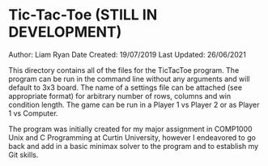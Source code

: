# Tic-Tac-Toe (STILL IN DEVELOPMENT)

Author: Liam Ryan
Date Created: 19/07/2019
Last Updated: 26/06/2021

This directory contains all of the files for the TicTacToe program. The program can
be run in the command line without any arguments and will default to 3x3 board. 
The name of a settings file can be attached (see appropriate format) for arbitrary
number of rows, columns and win condition length. The game can be run in a Player 1
vs Player 2 or as Player 1 vs Computer.

The program was initially created for my major assignment in COMP1000 Unix and C
Programming at Curtin University, however I endeavored to go back and add in a
basic minimax solver to the program and to establish my Git skills.
